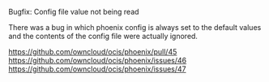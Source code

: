 Bugfix: Config file value not being read

There was a bug in which phoenix config is always set to the default values and the contents of the config file were actually ignored.

https://github.com/owncloud/ocis/phoenix/pull/45
https://github.com/owncloud/ocis/phoenix/issues/46
https://github.com/owncloud/ocis/phoenix/issues/47
